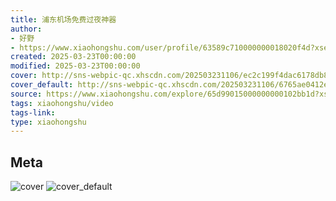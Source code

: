 ```yaml
---
title: 浦东机场免费过夜神器
author:
- 好野
- https://www.xiaohongshu.com/user/profile/63589c710000000018020f4d?xsec_token=undefined
created: 2025-03-23T00:00:00
modified: 2025-03-23T00:00:00
cover: http://sns-webpic-qc.xhscdn.com/202503231106/ec2c199f4dac6178db86c0a62e1d9773/1040g2sg30vi52l3fm26g5oqojhom43qdsrj2noo!nc_n_webp_prv_1
cover_default: http://sns-webpic-qc.xhscdn.com/202503231106/6765ae0412ed48899cc5ed518728b2fb/1040g2sg30vi52l3fm26g5oqojhom43qdsrj2noo!nc_n_webp_mw_1
source: https://www.xiaohongshu.com/explore/65d99015000000000102bb1d?xsec_token=AB2FOqW6YJfj1dWGU30BA2Nzpuv0Pj05fVH5fMw3GAal4=
tags: xiaohongshu/video
tags-link:
type: xiaohongshu
---
```


## Meta

![cover](http://sns-webpic-qc.xhscdn.com/202503231106/ec2c199f4dac6178db86c0a62e1d9773/1040g2sg30vi52l3fm26g5oqojhom43qdsrj2noo!nc_n_webp_prv_1)
![cover_default](http://sns-webpic-qc.xhscdn.com/202503231106/6765ae0412ed48899cc5ed518728b2fb/1040g2sg30vi52l3fm26g5oqojhom43qdsrj2noo!nc_n_webp_mw_1)
